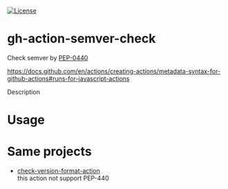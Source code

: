 [![License](https://img.shields.io/badge/license-MIT-blue.svg)](LICENSE)</br>

# gh-action-semver-check

Check semver by [PEP-0440](https://peps.python.org/pep-0440/#pre-release-separators)

https://docs.github.com/en/actions/creating-actions/metadata-syntax-for-github-actions#runs-for-javascript-actions

Description


# Usage


# Same projects

* [check-version-format-action](https://github.com/nowsprinting/check-version-format-action) \
    this action not support PEP-440
